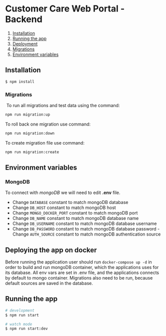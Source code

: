 # Customer Care Web Portal - Backend

1. [Installation](##Installation)
1. [Running the app](##Running-the-app)
1. [Deployment](##Deploying-the-app-on-docker)
1. [Migrations](###Migrations)
1. [Environment variables](###Migrations)
## Installation

```bash
$ npm install
```

### Migrations
​
To run all migrations and test data using the command:
```bash
npm run migration:up
```
To roll back one migration use command:
```bash
npm run migration:down
```
To create migration file use command:
```bash
npm run migration:create
```

## Environment variables

### MongoDB
To connect with *mongoDB* we will need to edit **.env** file. 
- Change `DATABASE` constant to match mongoDB database
- Change `DB_HOST` constant to match mongoDB host
- Change `MONGO_DOCKER_PORT` constant to match mongoDB port
- Change `DB_NAME` constant to match mongoDB database name
- Change `DB_USERNAME` constant to match mongoDB database username
- Change `DB_PASSWORD` constant to match mongoDB database password
​- Change `AUTH_SOURCE` constant to match mongoDB authentication source

## Deploying the app on docker

Before running the application user should run `docker-compose up -d` in order to build and run mongoDB container, which the applications uses for its database. All env vars are set in .env file, and the applications connects by default to mongo container. Migrations also need to be run, because default sources are saved in the database.

## Running the app

```bash
# development
$ npm run start

# watch mode
$ npm run start:dev
```
